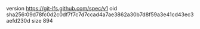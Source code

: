 version https://git-lfs.github.com/spec/v1
oid sha256:09d78fc0d2c0df7f7c7d7ccad4a7ae3862a30b7d8f59a3e41cd43ec3aefd230d
size 894
